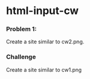 # html-input-cw

### Problem 1:
Create a site similar to cw2.png.

### Challenge
Create a site similar to cw1.png
